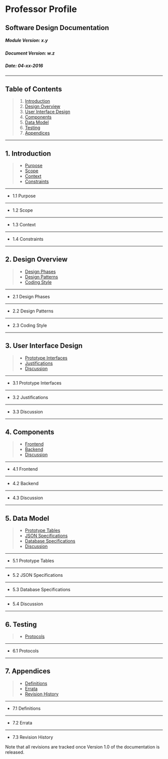 # Professor Profile

## Software Design Documentation
##### Module Version: x.y
##### Document Version: w.z
##### Date: 04-xx-2016

---

## Table of Contents
> 1. [Introduction](#introduction)
> 2. [Design Overview](#design_overview)
> 3. [User Interface Design](#user_interface_design)
> 4. [Components](#components)
> 5. [Data Model](#data_model)
> 6. [Testing](#testing)
> 7. [Appendices](#appendices)

---

<a name="introduction"></a>
## 1. Introduction
> - [Purpose](#intro-purpose)
> - [Scope](#intro-scope)
> - [Context](#intro-context)
> - [Constraints](#intro-constraints)

---

<a name="intro-purpose"></a>
- 1.1 Purpose

---

<a name="intro-scope"></a>
- 1.2 Scope

---

<a name="intro-context"></a>
- 1.3 Context

---

<a name="intro-constraints"></a>
- 1.4 Constraints

---

<a name="design_overview"></a>
## 2. Design Overview
> - [Design Phases](#do-design_phases)
> - [Design Patterns](#do-design_patterns)
> - [Coding Style](#do-coding_style)

---

<a name="do-design_phases"></a>
- 2.1 Design Phases

---

<a name="do-design_patterns"></a>
- 2.2 Design Patterns

---

<a name="do-coding_style"></a>
- 2.3 Coding Style

---

<a name="user_interface_design"></a>
## 3. User Interface Design
> - [Prototype Interfaces](#uid-prototypes)
> - [Justifications](#uid-justifications)
> - [Discussion](#uid-discussion)

---

<a name="uid-prototypes"></a>
- 3.1 Prototype Interfaces

---

<a name="uid-justifications"></a>
- 3.2 Justifications

---

<a name="uid-discussion"></a>
- 3.3 Discussion

---

<a name="components"></a>
## 4. Components
> - [Frontend](#components-frontend)
> - [Backend](#components-backend)
> - [Discussion](#components-discussion)

---

<a name="components-frontend"></a>
- 4.1 Frontend

---

<a name="components-backend"></a>
- 4.2 Backend

---

<a name="components-discussion"></a>
- 4.3 Discussion

---

<a name="data_model"></a>
## 5. Data Model
> - [Prototype Tables](#dm-prototype_tables)
> - [JSON Specifications](#dm-json_spec)
> - [Database Specifications](#dm-database_spec)
> - [Discussion](#dm-discussion)

---

<a name="dm-prototype_tables"></a>
- 5.1 Prototype Tables

---

<a name="dm-json_spec"></a>
- 5.2 JSON Specifications

---

<a name="dm-database_spec"></a>
- 5.3 Database Specifications

---

<a name="dm-discussion"></a>
- 5.4 Discussion

---

<a name="testing"></a>
## 6. Testing
> - [Protocols](#testing-protocols)

---

<a name="testing-protocols"></a>
- 6.1 Protocols

---

<a name="appendices"></a>
## 7. Appendices
> - [Definitions](#appendices-definitions)
> - [Errata](#appendices-errata)
> - [Revision History](#appendices-revision_history)

---

<a name="appendices-definitions"></a>
- 7.1 Definitions

---

<a name="appendices-errata"></a>
- 7.2 Errata

---

<a name="appendices-revision_history"></a>
- 7.3 Revision History

<p>
Note that all revisions are tracked once Version 1.0 of the documentation is released.
</p>
